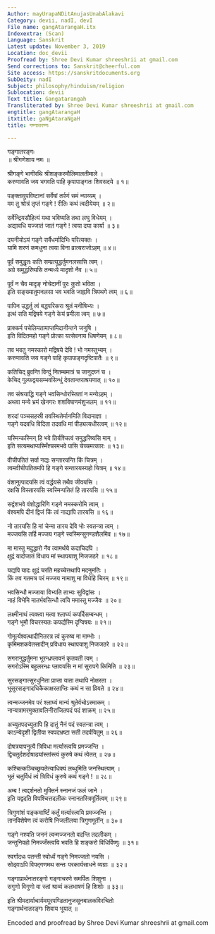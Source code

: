 ```yaml
---
Author: mayUrapaNDitAnujasUnabAlakavi
Category: devii, nadI, devI
File name: gangAtarangaH.itx
Indexextra: (Scan)
Language: Sanskrit
Latest update: November 3, 2019
Location: doc_devii
Proofread by: Shree Devi Kumar shreeshrii at gmail.com
Send corrections to: Sanskrit@cheerful.com
Site access: https://sanskritdocuments.org
SubDeity: nadI
Subject: philosophy/hinduism/religion
Sublocation: devii
Text title: Gangatarangah
Transliterated by: Shree Devi Kumar shreeshrii at gmail.com
engtitle: gangAtarangaH
itxtitle: gaNgAtaraNgaH
title: गण्गातरण्गः

---
```

  
 गङ्गातरङ्गः   
॥ श्रीगणेशाय नमः ॥  
  
श्रीगङ्गे भागीरथि श्रीशङ्करमौलिमालतीमाले ।  
करुणावति जय भगवति पाहि कृपापाङ्गतः शिवसदये ॥ १॥  
  
पङ्क्तावुपविष्टानां सर्वेषां तर्पणं समं न्याय्यम् ।  
मम तु श्रोत्रं तृप्तं गङ्गे ! रीतिः कथं त्वदीयेयम् ॥ २॥  
  
सर्वेन्द्रियसौहित्यं यथा भविष्यति तथा लघु विधेयम् ।  
अद्यावधि यज्जातं जातं गङ्गे ! त्वया दया कार्या ॥ ३॥  
  
दयनीयोऽयं गङ्गे सर्वैधर्मादिभिः परित्यक्तः ।  
यामि शरणं कमधुना त्वया विना व्रात्यराजोऽहम् ॥ ४॥  
  
पूर्वं समुद्धृतः कति सम्प्रत्युद्धर्तुमनलसासि त्वम् ।  
अग्रे समुद्धरिष्यसि तन्मध्ये मादृशो नैव ॥ ५॥  
  
पूर्वं न चैव मादृङ् नोचेदानीं पुरः कुतो भविता ।  
इति सङ्ख्यातुमनलसा भव भवति जाह्नवि त्रिपथगे त्वम् ॥ ६॥  
  
पापिन उद्धर्तु त्वं बद्धपरिकरा श्रुतं मनीषिभ्यः ।  
इत्थं सति मद्विषये गङ्गे केयं प्रमीला त्वम् ॥ ७॥  
  
प्राक्कर्म पचेलिमतामाप्तमिदानीन्तने जनुषि ।  
इति विदितमहो गङ्गे प्रोत्का यत्सेवनाय धिषणेयम् ॥ ८॥  
  
तव भवतु नमस्कारो मद्विषये देवि ! भो नमस्तुभ्यम् ।  
करुणावति जय गङ्गे पाहि कृपापाङ्गदृष्टिपातैः ॥ ९॥  
  
कतिचिद् ब्रुवन्ति विन्दुं नितम्बमात्रं च जानुदघ्नं च ।  
केचिद् गुल्फद्वयसम्भवसिन्धुं देवतान्तराश्रयणात् ॥ १०॥  
  
तव संश्रयाद्धि गङ्गे भवसिन्धोरस्तितां न मन्येऽहम् ।  
अथवा मन्ये भ्रमं खेनगरः शशविषाणमंशुजलम् ॥ ११॥  
  
शरदां पञ्चसहस्री तवस्थितेर्मानमिति विदामाज्ञा ।  
गङ्गे यदवधि विदिता तदवधि मां पीड्यत्यधीरत्वम् ॥ १२॥  
  
यस्मिन्कस्मिन् हि भवे तिर्यश्चित्वं समुद्धरिष्यसि माम् ।  
इति सत्यमथाप्यस्मिँश्चरमभवे पासि चेच्चमत्कारः ॥ १३॥  
  
वीचीपतितं सर्वा नद्यः सन्तारयन्ति किं चित्रम् ।  
त्वमवीचीपतितमपि हि गङ्गे सन्तारयस्यहो चित्रम् ॥ १४॥  
  
वंशानुत्पादयसि त्वं वर्द्धयसे तथैव जीवयसि ।  
रक्षसि विस्तारयसि स्वस्मिन्पतितं हि तारयसि ॥ १५॥  
  
सद्वंशभवे वंशोद्धारिणि गङ्गे नमस्करोमि त्वाम् ।  
वंश्यमपि दीनं द्विजं किं त्वं नाद्यापि तारयसि ॥ १६॥  
  
नो तारयसि हि मां चेन्मा तारय देवि भोः स्वतन्त्रा त्वम् ।  
मज्जयसि तर्हि मज्जय गङ्गे स्वस्मिन्सुगण्डशैलमिव ॥ १७॥  
  
मा मास्तु मदुद्धारो नैव त्वामर्थये कदाचिदपि ।  
क्षुद्रं यादोजातं विधाय मां स्थापयाशु निजजठरे ॥ १८॥  
  
यद्यपि यादः क्षुद्रं चरति महच्चेत्तथापि मदनुमतिः ।  
किं तव गतमत्र परं मज्जय नामाशु मा विधेहि चिरम् ॥ १९॥  
  
भवसिन्धौ मज्जाया विभ्यति ताभ्यः सुविद्वांसः ।  
नाहं विभेमि मातर्भवसिन्धौ त्वयि ममास्तु मज्जैवः ॥ २०॥  
  
लक्ष्मीनाथं त्यक्त्वा मत्वा श्लाघ्यं कपर्दिसम्बन्धम् ।  
गङ्गे भूमौ विचरस्यतः कपर्द्यस्मि दृग्विषयः ॥ २१॥  
  
गोमूर्त्यश्वत्थादीनितरत्र त्वं कुरुष्व मा माम्भोः ।  
कृमिमशकवेतसादीन् प्रविधाय स्थापयाशु निजजठरे ॥ २२॥  
  
सगरानुद्धर्तुमना भूरन्ध्रप्लावनं कृतवती त्वम् ।  
सगरोऽस्मि बहुलरन्ध्रः प्लावयसि न मां सुरापगे किमिति ॥ २३॥  
  
सुरसङ्गात्सुरधुनिता प्राप्ता याता तथापि नोक्षरता ।  
भूसुरसङ्गादधिकैकाक्षरताप्तिः कथं न सा व्रियते ॥ २४॥  
  
त्वन्मज्जनमेव परं श्लाघ्यं मान्यं श्रुतेर्वचोऽस्माकम् ।  
नान्यत्रामरमुक्तावलिनीराजितपदं पदं शाक्रम् ॥ २५॥  
  
अच्युतपदच्युतापि हि दातुं नैनं पदं स्वतन्त्रा त्वम् ।  
काऽन्येदृशी द्वितीया स्वपदभ्रष्टा सती तदर्पयितुम् ॥ २६॥  
  
दोषत्रयापनुत्यै त्रिविधा मर्त्यास्त्वयि प्रमज्जन्ति ।  
द्विचतुर्दशदोषाढ्यांस्तांस्त्वं कुरुषे कथं त्वेतत् ॥ २७॥  
  
कश्चित्कञ्चिच्छ्रयतेत्याधिक्यं लब्धुमिति जनस्थित्याम् ।  
भूतं चतुर्विधं त्वं त्रिविधं कुरुषे कथं गङ्गे ! ॥ २८॥  
  
अम्ब ! त्वद्दर्शनतो मुक्तिर्न स्नानजं फलं जाने ।  
इति यद्वदति विपश्चित्तदलीकः स्नानतस्त्रिमूर्तित्वम् ॥ २९॥  
  
त्रिगुणांशं पङ्कमार्ष्टिं कर्तुं मर्त्यास्त्वयि प्रमज्जन्ति ।  
तानविशेषेण त्वं करोषि निजलीलया त्रिगुणमूर्तीन् ॥ ३०॥  
  
गङ्गे नश्यति जननं त्वन्मज्जनतो वदन्ति तदलीकम् ।  
जन्तुनिवहो निमज्जँस्त्वयि भवति हि शङ्करो विधिर्विष्णुः ॥ ३१॥  
  
स्वर्गादधः पतन्ती स्वोर्ध्वं गङ्गे निमज्जतो नयसि ।  
सोढ्वाऽपि विपद्गणमथ सन्तः परकार्यसाधने व्यग्राः ॥ ३२॥  
  
गङ्गाप्रार्थनातरङ्गो गङ्गाचरणे समर्पितः शिशुना ।  
सगुणो विगुणो वा स्तां श्राव्यं कलभाषणं हि शिशोः ॥ ३३॥  
  
इति श्रीमदार्याचार्यमयूरपण्डितानुजसूनबालकविरचितो  
गङ्गार्थनातरङ्गः शिवाय भूयात् ॥  
  
  
  
Encoded and proofread by Shree Devi Kumar shreeshrii at gmail.com  
  
